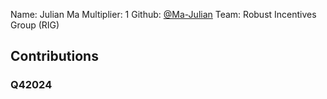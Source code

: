 Name: Julian Ma
Multiplier: 1
Github: [@Ma-Julian](https://github.com/Ma-Julian)
Team: Robust Incentives Group (RIG)

## Contributions
### Q42024
